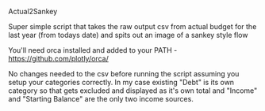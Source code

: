 Actual2Sankey

Super simple script that takes the raw output csv from actual budget for the last year (from todays date) and spits out an image of a sankey style flow

You'll need orca installed and added to your PATH - https://github.com/plotly/orca/

No changes needed to the csv before running the script assuming you setup your categories correctly. In my case existing "Debt" is its own category so that gets excluded and displayed as it's own total and "Income" and "Starting Balance" are the only two income sources. 
